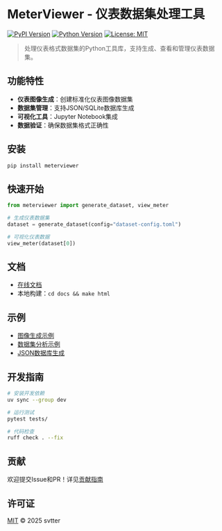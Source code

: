# MeterViewer - 仪表数据集处理工具

[![PyPI Version](https://img.shields.io/pypi/v/meterviewer)](https://pypi.org/project/meterviewer/)
[![Python Version](https://img.shields.io/badge/python-3.9%2B-blue)]()
[![License: MIT](https://img.shields.io/badge/License-MIT-yellow.svg)]()

> 处理仪表格式数据集的Python工具库，支持生成、查看和管理仪表数据集。

## 功能特性
- **仪表图像生成**：创建标准化仪表图像数据集
- **数据集管理**：支持JSON/SQLite数据库生成
- **可视化工具**：Jupyter Notebook集成
- **数据验证**：确保数据集格式正确性

## 安装
```bash
pip install meterviewer
```

## 快速开始
```python
from meterviewer import generate_dataset, view_meter

# 生成仪表数据集
dataset = generate_dataset(config="dataset-config.toml")

# 可视化仪表数据
view_meter(dataset[0])
```

## 文档
- [在线文档](https://meterhub.github.io/meter-viewer)
- 本地构建：`cd docs && make html`

## 示例
- [图像生成示例](./examples/notebooks/generate-op-v2.ipynb)
- [数据集分析示例](./examples/notebooks/view_dataset.ipynb)
- [JSON数据库生成](./examples/generate_jsondb/main.ipynb)

## 开发指南
```bash
# 安装开发依赖
uv sync --group dev

# 运行测试
pytest tests/

# 代码检查
ruff check . --fix
```

## 贡献
欢迎提交Issue和PR！详见[贡献指南](CONTRIBUTING.md)

## 许可证
[MIT](LICENSE) © 2025 svtter
